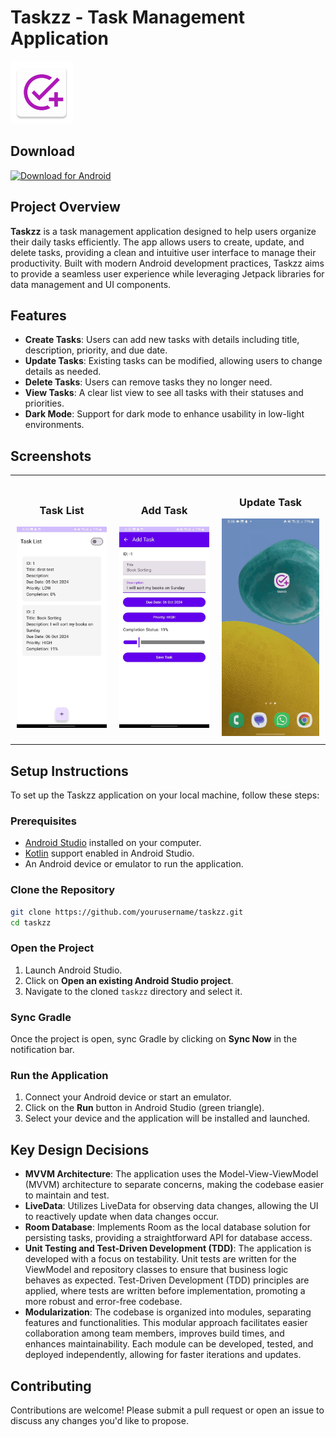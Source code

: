 # Taskzz - Task Management Application

<p>
  <img src="./screenshots/icon.webp" alt="Taskzz App Icon" width="100" style="background-color:white">
</p>

## Download

<a href="https://github.com/rohanudhwani/taskzz/raw/master/Taskzz.apk" class="download-button" download>
        <img src="https://areraconvent.com/uploads/gallery/media/Download-for-Android.png" width="200" alt="Download for Android">
</a>

## Project Overview

**Taskzz** is a task management application designed to help users organize their daily tasks
efficiently. The app allows users to create, update, and delete tasks, providing a clean and
intuitive user interface to manage their productivity. Built with modern Android development
practices, Taskzz aims to provide a seamless user experience while leveraging Jetpack libraries for
data management and UI components.

## Features

- **Create Tasks**: Users can add new tasks with details including title, description, priority, and
  due date.
- **Update Tasks**: Existing tasks can be modified, allowing users to change details as needed.
- **Delete Tasks**: Users can remove tasks they no longer need.
- **View Tasks**: A clear list view to see all tasks with their statuses and priorities.
- **Dark Mode**: Support for dark mode to enhance usability in low-light environments.

## Screenshots

<table style="width: 100%; text-align: center;">
  <tr>
    <td style="padding: 10px;">
      <h3>Task List</h3>
      <img src="./screenshots/TasksScreen.jpeg" alt="Create Task Screenshot" width="300"/>
    </td>
    <td style="padding: 10px;">
      <h3>Add Task</h3>
      <img src="./screenshots/AddEditScreen.jpeg" alt="Task List Screenshot" width="300"/>
    </td>
    <td style="padding: 10px;">
      <h3>Update Task</h3>
      <img src="./screenshots/AddingTasks.gif" alt="Update Task Screenshot" width="300"/>
    </td>
  </tr>
</table>


## Setup Instructions

To set up the Taskzz application on your local machine, follow these steps:

### Prerequisites

- [Android Studio](https://developer.android.com/studio) installed on your computer.
- [Kotlin](https://kotlinlang.org/) support enabled in Android Studio.
- An Android device or emulator to run the application.

### Clone the Repository

```bash
git clone https://github.com/yourusername/taskzz.git
cd taskzz
```

### Open the Project

1. Launch Android Studio.
2. Click on **Open an existing Android Studio project**.
3. Navigate to the cloned `taskzz` directory and select it.

### Sync Gradle

Once the project is open, sync Gradle by clicking on **Sync Now** in the notification bar.

### Run the Application

1. Connect your Android device or start an emulator.
2. Click on the **Run** button in Android Studio (green triangle).
3. Select your device and the application will be installed and launched.

## Key Design Decisions

- **MVVM Architecture**: The application uses the Model-View-ViewModel (MVVM) architecture to
  separate concerns, making the codebase easier to maintain and test.
- **LiveData**: Utilizes LiveData for observing data changes, allowing the UI to reactively update
  when data changes occur.
- **Room Database**: Implements Room as the local database solution for persisting tasks, providing
  a straightforward API for database access.
- **Unit Testing and Test-Driven Development (TDD)**: The application is developed with a focus on
  testability. Unit tests are written for the ViewModel and repository classes to ensure that
  business logic behaves as expected. Test-Driven Development (TDD) principles are applied, where
  tests are written before implementation, promoting a more robust and error-free codebase.
- **Modularization**: The codebase is organized into modules, separating features and
  functionalities. This modular approach facilitates easier collaboration among team members,
  improves build times, and enhances maintainability. Each module can be developed, tested, and
  deployed independently, allowing for faster iterations and updates.



## Contributing

Contributions are welcome! Please submit a pull request or open an issue to discuss any changes
you'd like to propose.
